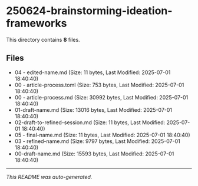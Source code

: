 # 250624-brainstorming-ideation-frameworks

This directory contains **8** files.

## Files

- 04 - edited-name.md (Size: 11 bytes, Last Modified: 2025-07-01 18:40:40)
- 00 - article-process.toml (Size: 753 bytes, Last Modified: 2025-07-01 18:40:40)
- 00 - article-process.md (Size: 30992 bytes, Last Modified: 2025-07-01 18:40:40)
- 01-draft-name.md (Size: 13016 bytes, Last Modified: 2025-07-01 18:40:40)
- 02-draft-to-refined-session.md (Size: 11 bytes, Last Modified: 2025-07-01 18:40:40)
- 05 - final-name.md (Size: 11 bytes, Last Modified: 2025-07-01 18:40:40)
- 03 - refined-name.md (Size: 9797 bytes, Last Modified: 2025-07-01 18:40:40)
- 00-draft-name.md (Size: 15593 bytes, Last Modified: 2025-07-01 18:40:40)

---
*This README was auto-generated.*
